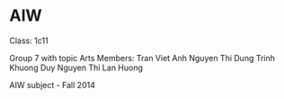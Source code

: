 AIW
===

Class: 1c11

Group 7 with topic Arts
Members:
Tran Viet Anh
Nguyen Thi Dung
Trinh Khuong Duy
Nguyen Thi Lan Huong

AIW subject - Fall 2014
